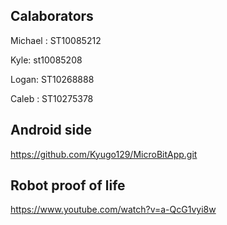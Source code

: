 Calaborators
--------------------------
Michael : ST10085212

Kyle: st10085208

Logan: ST10268888

Caleb : ST10275378

Android side 
--------------------------
https://github.com/Kyugo129/MicroBitApp.git

Robot proof of life
--------------------------
https://www.youtube.com/watch?v=a-QcG1vyi8w
